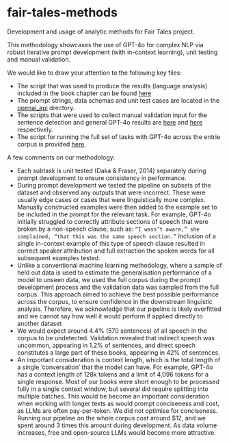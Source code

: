 # fair-tales-methods
Development and usage of analytic methods for Fair Tales project.

This methodology showcases the use of GPT-4o for complex NLP via robust iterative prompt development (with in-context learning), unit testing and manual validation.

We would like to draw your attention to the following key files:
* The script that was used to produce the results (language analysis) included in the book chapter can be found [here](https://github.com/Fair-Tales/fair-tales-methods/blob/main/vocabulary_analysis.ipynb)
* The prompt strings, data schemas and unit test cases are located in the [openai_api](https://github.com/Fair-Tales/fair-tales-methods/tree/main/openai_api) drectory.
* The scripts that were used to collect manual validation input for the sentence detection and general GPT-4o results are [here](https://github.com/Fair-Tales/fair-tales-methods/blob/main/speech_detection_validation_gpt4o.ipynb!) and [here](https://github.com/Fair-Tales/fair-tales-methods/blob/main/manual_validation_gpt4o.ipynb!) respectively.
* The script for running the full set of tasks with GPT-4o across the entrie corpus is provided [here](https://github.com/Fair-Tales/fair-tales-methods/blob/main/run_gpt4o_tasks_final.ipynb!). 

A few comments on our methodology:
- Each subtask is unit tested (Daka & Fraser, 2014) separately during prompt development to ensure consistency in performance.
- During prompt development we tested the pipeline on subsets of the dataset and observed any outputs that were incorrect. These were usually edge cases or cases that were linguistically more complex. Manually constructed examples were then added to the example set to be included in the prompt for the relevant task. For example, GPT-4o initially struggled to correctly attribute sections of speech that were broken by a non-speech clause, such as: ```“I wasn’t aware,” she complained, “that this was the same speech section.”``` Inclusion of a single in-context example of this type of speech clause resulted in correct speaker attribution and full extraction the spoken words for all subsequent examples tested.
- Unlike a conventional machine learning methodology, where a sample of held out data is used to estimate the generalisation performance of a model to unseen data, we used the full corpus during the prompt development process and the validation data was sampled from the full corpus. This approach aimed to achieve the best possible performance across the corpus, to ensure confidence in the downstream linguistic analysis. Therefore, we acknowledge that our pipeline is likely overfitted and we cannot say how well it would perform if applied directly to another dataset
- We would expect around 4.4% (570 sentences) of all speech in the corpus to be undetected. Validation revealed that indirect speech was uncommon, appearing in 1.2% of sentences, and direct speech constitutes a large part of these books, appearing in 42% of sentences. 
- An important consideration is context length, which is the total length of a single ‘conversation’ that the model can have. For example, GPT-4o has a context length of 128k tokens and a limit of 4,096 tokens for a single response. Most of our books were short enough to be processed fully in a single context window, but several did require splitting into multiple batches. This would be become an important consideration when working with longer texts as would prompt conciseness and cost, as LLMs are often pay-per-token. We did not optimise for conciseness. Running our pipeline on the whole corpus cost around $12, and we spent around 3 times this amount during development. As data volume increases, free and open-source LLMs would become more attractive. 
